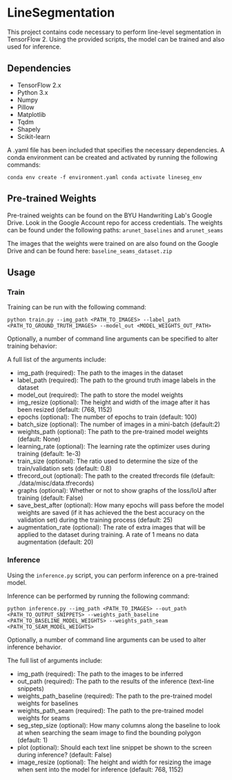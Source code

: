 # LineSegmentation

This project contains code necessary to perform line-level segmentation
in TensorFlow 2. Using the provided scripts, the model can be trained and
also used for inference.

## Dependencies
* TensorFlow 2.x
* Python 3.x
* Numpy
* Pillow
* Matplotlib
* Tqdm
* Shapely
* Scikit-learn

A .yaml file has been included that specifies the necessary dependencies. A
conda environment can be created and activated by running the following
commands:

`
conda env create -f environment.yaml
conda activate lineseg_env
`

## Pre-trained Weights

Pre-trained weights can be found on the BYU Handwriting Lab's Google Drive. Look in the Google Account repo for
access credentials. The weights can be found under the following paths: ```arunet_baselines``` and ```arunet_seams```

The images that the weights were trained on are also found on the Google Drive and can be found here:
```baseline_seams_dataset.zip```

## Usage

### Train

Training can be run with the following command:

`
python train.py --img_path <PATH_TO_IMAGES> --label_path <PATH_TO_GROUND_TRUTH_IMAGES> --model_out <MODEL_WEIGHTS_OUT_PATH>
`

Optionally, a number of command line arguments can be specified to alter training behavior:

A full list of the arguments include:

* img_path (required): The path to the images in the dataset
* label_path (required): The path to the ground truth image labels in the dataset
* model_out (required): The path to store the model weights
* img_resize (optional): The height and width of the image after it has been resized (default: (768, 1152)
* epochs (optional): The number of epochs to train (default: 100)
* batch_size (optional): The number of images in a mini-batch (default:2)
* weights_path (optional): The path to the pre-trained model weights (default: None)
* learning_rate (optional): The learning rate the optimizer uses during training (default: 1e-3)
* train_size (optional): The ratio used to determine the size of the train/validation sets (default: 0.8)
* tfrecord_out (optional): The path to the created tfrecords file (default: ./data/misc/data.tfrecords)
* graphs (optional): Whether or not to show graphs of the loss/IoU after training (default: False)
* save_best_after (optional): How many epochs will pass before the model weights are saved (if it has achieved the
                              the best accuracy on the validation set) during the training process (default: 25)
* augmentation_rate (optional): The rate of extra images that will be applied to the dataset during training. A
                                rate of 1 means no data augmentation (default: 20)

### Inference

Using the ```inference.py``` script, you can perform inference on a
pre-trained model.

Inference can be performed by running the following command:

`
python inference.py --img_path <PATH_TO_IMAGES> --out_path <PATH_TO_OUTPUT_SNIPPETS> --weights_path_baseline <PATH_TO_BASELINE_MODEL_WEIGHTS> --weights_path_seam <PATH_TO_SEAM_MODEL_WEIGHTS>
`

Optionally, a number of command line arguments can be used to alter inference behavior.

The full list of arguments include:

* img_path (required): The path to the images to be inferred
* out_path (required): The path to the results of the inference (text-line snippets)
* weights_path_baseline (required): The path to the pre-trained model weights for baselines
* weights_path_seam (required): The path to the pre-trained model weights for seams
* seg_step_size (optional): How many columns along the baseline to look at when searching the seam image to find
                            the bounding polygon (default: 1)
* plot (optional): Should each text line snippet be shown to the screen during inference? (default: False)
* image_resize (optional): The height and width for resizing the image when sent into the model for inference
                           (default: 768, 1152)
